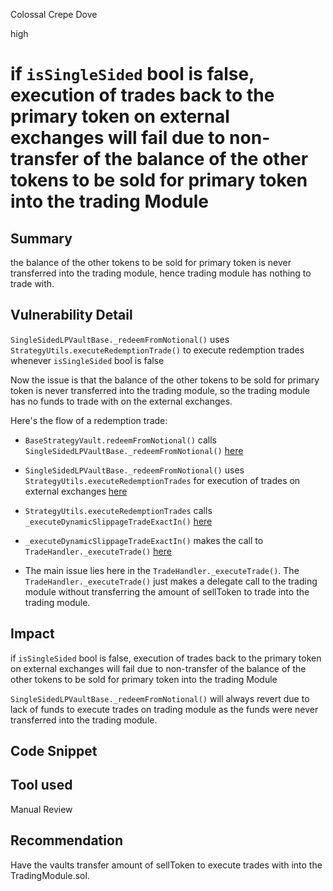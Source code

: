Colossal Crepe Dove

high

# if `isSingleSided` bool is false, execution of trades back to the primary token on external exchanges will fail due to non-transfer of the balance of the other tokens to be  sold for primary token into the trading Module

## Summary
 the balance of the other tokens to be sold for primary token is never transferred into the trading module, hence trading module has nothing to trade with.
## Vulnerability Detail
`SingleSidedLPVaultBase._redeemFromNotional()` uses `StrategyUtils.executeRedemptionTrade()` to execute redemption trades whenever `isSingleSided` bool is false

Now the issue is that the balance of the other tokens to be sold for primary token is never transferred into the trading module, so the trading module has no funds to trade with on the external exchanges.

Here's the flow of a redemption trade:
- `BaseStrategyVault.redeemFromNotional()` calls `SingleSidedLPVaultBase._redeemFromNotional()` [here](https://github.com/sherlock-audit/2023-10-notional/blob/main/leveraged-vaults/contracts/vaults/common/BaseStrategyVault.sol#L183)

- `SingleSidedLPVaultBase._redeemFromNotional()` uses `StrategyUtils.executeRedemptionTrades` for execution of trades on external exchanges [here](https://github.com/sherlock-audit/2023-10-notional/blob/main/leveraged-vaults/contracts/vaults/common/SingleSidedLPVaultBase.sol#L278-L283)

- `StrategyUtils.executeRedemptionTrades` calls `_executeDynamicSlippageTradeExactIn()` [here](https://github.com/sherlock-audit/2023-10-notional/blob/main/leveraged-vaults/contracts/vaults/common/StrategyUtils.sol#L80)

- `_executeDynamicSlippageTradeExactIn()` makes the call to `TradeHandler._executeTrade()` [here](https://github.com/sherlock-audit/2023-10-notional/blob/main/leveraged-vaults/contracts/vaults/common/StrategyUtils.sol#L144)

- The main issue lies here in the `TradeHandler._executeTrade()`. 
The `TradeHandler._executeTrade()` just makes a delegate call to the  trading module without transferring the amount of sellToken to trade into the trading module.

## Impact
if `isSingleSided` bool is false, execution of trades back to the primary token on external exchanges will fail due to non-transfer of the balance of the other tokens to be sold for primary token into the trading Module 

 `SingleSidedLPVaultBase._redeemFromNotional()` will always revert due to lack of funds to execute trades on trading module as the funds were never transferred into the trading module.
## Code Snippet

## Tool used

Manual Review

## Recommendation
Have the vaults transfer amount of sellToken to execute trades with into the TradingModule.sol.  